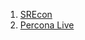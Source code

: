 1. [SREcon](https://www.usenix.org/srecon)
2. [Percona Live](https://www.percona.com/resources/technical-presentations)
